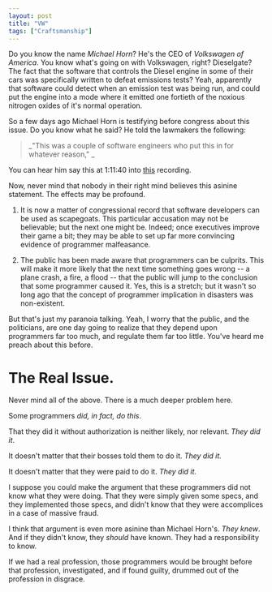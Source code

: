 ```yaml
---
layout: post
title: "VW"
tags: ["Craftsmanship"]
---
```

Do you know the name _Michael Horn_?  He's the CEO of _Volkswagen of America_.  You know what's going on with Volkswagen, right?  Dieselgate?  The fact that the software that controls the Diesel engine in some of their cars was specifically written to defeat emissions tests?  Yeah, apparently that software could detect when an emission test was being run, and could put the engine into a mode where it emitted one fortieth of the noxious nitrogen oxides of it's normal operation.

So a few days ago Michael Horn is testifying before congress about this issue.  Do you know what he said?  He told the lawmakers the following:

> _"This was a couple of software engineers who put this in for whatever reason," _

You can hear him say this at 1:11:40 into [this](https://www.youtube.com/watch?v=Sr9GknJ1kGk) recording.

Now, never mind that nobody in their right mind believes this asinine statement.  The effects may be profound.  

1. It is now a matter of congressional record that software developers can be used as scapegoats.  This particular accusation may not be believable; but the next one might be.  Indeed; once executives improve their game a bit; they may be able to set up far more convincing evidence of programmer malfeasance.  

2. The public has been made aware that programmers can be culprits.  This will make it more likely that the next time something goes wrong -- a plane crash, a fire, a flood -- that the public will jump to the conclusion that some programmer caused it.  Yes, this is a stretch; but it wasn't so long ago that the concept of programmer implication in disasters was non-existent.

But that's just my paranoia talking.  Yeah, I worry that the public, and the politicians, are one day going to realize that they depend upon programmers far too much, and regulate them far too little.  You've heard me preach about this before.

# The Real Issue.

Never mind all of the above.  There is a much deeper problem here.  

Some programmers _did, in fact, do this_.  

That they did it without authorization is neither likely, nor relevant.  _They did it_.  

It doesn't matter that their bosses told them to do it.  _They did it._

It doesn't matter that they were paid to do it.  _They did it._

I suppose you could make the argument that these programmers did not know what they were doing.  That they were simply given some specs, and they implemented those specs, and didn't know that they were accomplices in a case of massive fraud.

I think that argument is even more asinine than Michael Horn's.  _They knew_.  And if they didn't know, they _should_ have known.  They had a responsibility to know.  

If we had a real profession, those programmers would be brought before that profession, investigated, and if found guilty, drummed out of the profession in disgrace.

